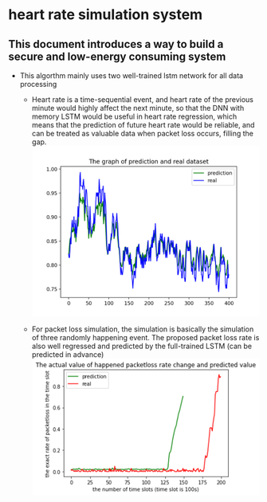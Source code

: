 # heart rate simulation system 

## This document introduces a way to build a secure and low-energy consuming system

- This algorthm mainly uses two well-trained lstm network for all data processing
    -   Heart rate is a time-sequential event, and heart rate of the previous 
        minute would highly affect the next minute, so that the DNN with memory
        LSTM would be useful in heart rate regression, which means that the
        prediction of future heart rate would be reliable, and can be treated as 
        valuable data when packet loss occurs, filling the gap.
        ![heart rate prediction using LSTM](./400_dropout_new.png)

    -   For packet loss simulation, the simulation is basically the simulation 
        of three randomly happening event. The proposed packet loss rate is also 
        well regressed and predicted by the full-trained LSTM 
        (can be predicted in advance)
        ![packet loss rate prediction](./predictVsOriginalLossRate.png)
